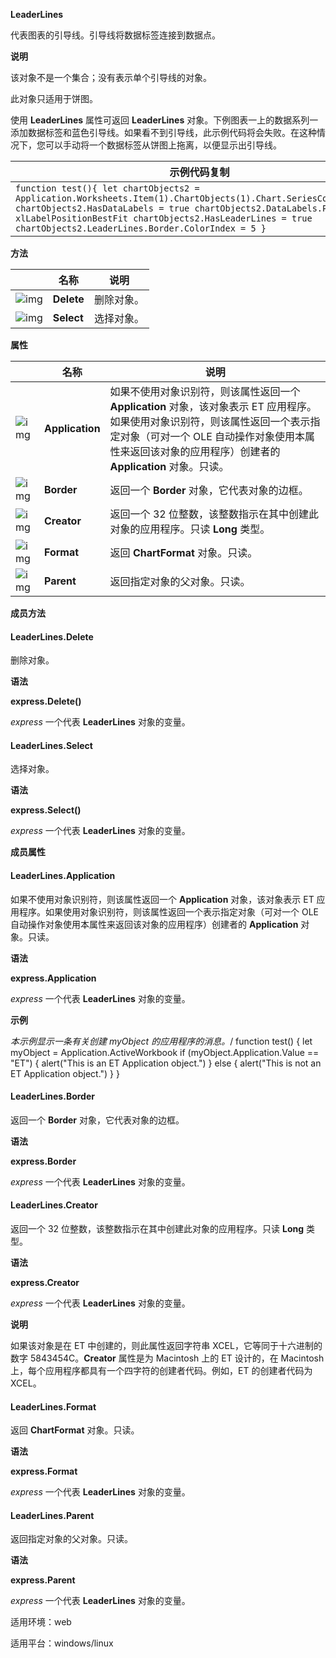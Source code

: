 **LeaderLines**



代表图表的引导线。引导线将数据标签连接到数据点。

**说明**

该对象不是一个集合；没有表示单个引导线的对象。

此对象只适用于饼图。

使用 **LeaderLines** 属性可返回 **LeaderLines** 对象。下例图表一上的数据系列一添加数据标签和蓝色引导线。如果看不到引导线，此示例代码将会失败。在这种情况下，您可以手动将一个数据标签从饼图上拖离，以便显示出引导线。

| 示例代码复制                                                 |
| ------------------------------------------------------------ |
| `function test(){ let chartObjects2 = Application.Worksheets.Item(1).ChartObjects(1).Chart.SeriesCollection(1) chartObjects2.HasDataLabels = true chartObjects2.DataLabels.Position = xlLabelPositionBestFit chartObjects2.HasLeaderLines = true chartObjects2.LeaderLines.Border.ColorIndex = 5 }` |

**方法**

|                                                              | 名称       | 说明       |
| ------------------------------------------------------------ | ---------- | ---------- |
| ![img](https://qn.cache.wpscdn.cn/encs/doc/office_v19/gif/methods.gif) | **Delete** | 删除对象。 |
| ![img](https://qn.cache.wpscdn.cn/encs/doc/office_v19/gif/methods.gif) | **Select** | 选择对象。 |

**属性**

|                                                              | 名称            | 说明                                                         |
| ------------------------------------------------------------ | --------------- | ------------------------------------------------------------ |
| ![img](https://qn.cache.wpscdn.cn/encs/doc/office_v19/gif/properties.gif) | **Application** | 如果不使用对象识别符，则该属性返回一个 **Application** 对象，该对象表示 ET 应用程序。如果使用对象识别符，则该属性返回一个表示指定对象（可对一个 OLE 自动操作对象使用本属性来返回该对象的应用程序）创建者的 **Application** 对象。只读。 |
| ![img](https://qn.cache.wpscdn.cn/encs/doc/office_v19/gif/properties.gif) | **Border**      | 返回一个 **Border** 对象，它代表对象的边框。                 |
| ![img](https://qn.cache.wpscdn.cn/encs/doc/office_v19/gif/properties.gif) | **Creator**     | 返回一个 32 位整数，该整数指示在其中创建此对象的应用程序。只读 **Long** 类型。 |
| ![img](https://qn.cache.wpscdn.cn/encs/doc/office_v19/gif/properties.gif) | **Format**      | 返回 **ChartFormat** 对象。只读。                            |
| ![img](https://qn.cache.wpscdn.cn/encs/doc/office_v19/gif/properties.gif) | **Parent**      | 返回指定对象的父对象。只读。                                 |

**成员方法**

#### **LeaderLines.Delete**

删除对象。

**语法**

**express.Delete()**

*express*   一个代表 **LeaderLines** 对象的变量。

#### **LeaderLines.Select**

选择对象。

**语法**

**express.Select()**

*express*   一个代表 **LeaderLines** 对象的变量。

**成员属性**

#### **LeaderLines.Application**

如果不使用对象识别符，则该属性返回一个 **Application** 对象，该对象表示 ET 应用程序。如果使用对象识别符，则该属性返回一个表示指定对象（可对一个 OLE 自动操作对象使用本属性来返回该对象的应用程序）创建者的 **Application** 对象。只读。

**语法**

**express.Application**

*express*   一个代表 **LeaderLines** 对象的变量。

**示例**

*本示例显示一条有关创建 myObject 的应用程序的消息。*/
function test() {
let myObject = Application.ActiveWorkbook
if (myObject.Application.Value == "ET") {
alert("This is an ET Application object.")
} else {
alert("This is not an ET Application object.")
}
}

#### **LeaderLines.Border**

返回一个 **Border** 对象，它代表对象的边框。

**语法**

**express.Border**

*express*   一个代表 **LeaderLines** 对象的变量。

#### **LeaderLines.Creator**

返回一个 32 位整数，该整数指示在其中创建此对象的应用程序。只读 **Long** 类型。

**语法**

**express.Creator**

*express*   一个代表 **LeaderLines** 对象的变量。

**说明**

如果该对象是在 ET 中创建的，则此属性返回字符串 XCEL，它等同于十六进制的数字 5843454C。**Creator** 属性是为 Macintosh 上的 ET 设计的，在 Macintosh 上，每个应用程序都具有一个四字符的创建者代码。例如，ET 的创建者代码为 XCEL。

#### **LeaderLines.Format**

返回 **ChartFormat** 对象。只读。

**语法**

**express.Format**

*express*   一个代表 **LeaderLines** 对象的变量。

#### **LeaderLines.Parent**

返回指定对象的父对象。只读。

**语法**

**express.Parent**

*express*   一个代表 **LeaderLines** 对象的变量。

适用环境：web

适用平台：windows/linux